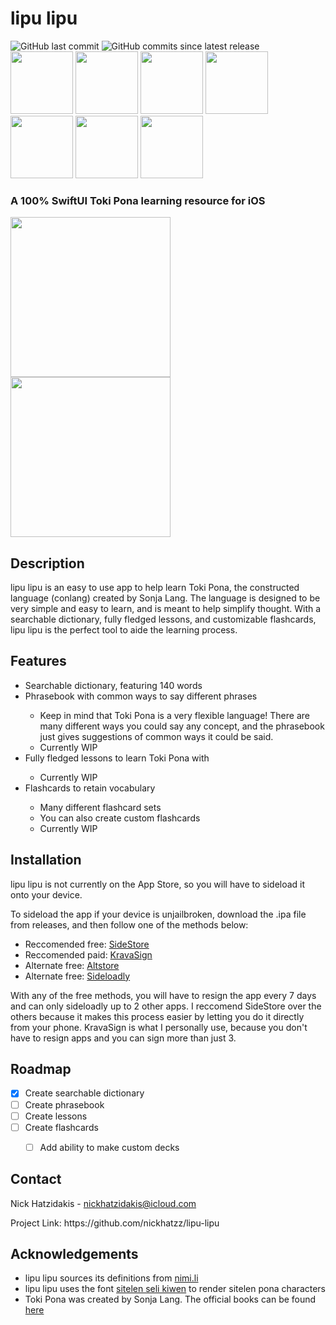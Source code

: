 <h1>lipu lipu</h1>
<div id="badges">
  <img alt="GitHub last commit" src="https://img.shields.io/github/last-commit/nickhatzz/lipu-lipu">
  <img alt="GitHub commits since latest release" src="https://img.shields.io/github/commits-since/nickhatzz/lipu-lipu/latest">
</div>
<img src="https://github.com/user-attachments/assets/c4e22323-04e5-4fdb-9cbb-b8861464e284" width="100">
<img src="https://github.com/user-attachments/assets/7d5bc497-710f-48bb-811d-94cb0ac0a582" width="100">
<img src="https://github.com/user-attachments/assets/66ff996c-baa2-4dce-86da-c7f25672298a" width="100">
<img src="https://github.com/user-attachments/assets/09a63c67-94b6-4122-87a8-1a5c70d416b1" width="100">
<img src="https://github.com/user-attachments/assets/41e18920-dbba-4da8-9616-6c8395278ee2" width="100">
<img src="https://github.com/user-attachments/assets/dc5b41eb-c9e1-472d-afb3-5b513b1cc746" width="100">
<img src="https://github.com/user-attachments/assets/24c7faba-63ab-4287-9c2e-c78450c1b817" width="100">



<h3>A 100% SwiftUI Toki Pona learning resource for iOS</h3>
<div id="app-images">
  <img src="https://github.com/user-attachments/assets/149a7389-40f2-4814-b5f9-4085225d82ab" width="256">
  <img src="https://github.com/user-attachments/assets/9850520e-688d-4b31-a947-7430c28dbf59" width="256">
</div>


<h2>Description</h2>
<p>lipu lipu is an easy to use app to help learn Toki Pona, the constructed language (conlang) created by Sonja Lang. The language is designed to be very simple and easy to learn, and is meant to help simplify thought. With a searchable dictionary, fully fledged lessons, and customizable flashcards, lipu lipu is the perfect tool to aide the learning process.</p>
<h2>Features</h2>
<ul>
  <li>Searchable dictionary, featuring 140 words</li>
  <li>Phrasebook with common ways to say different phrases</li>
  <ul>
    <li>Keep in mind that Toki Pona is a very flexible language! There are many different ways you could say any concept, and the phrasebook just gives suggestions of common ways it could be said.</li>
    <li>Currently WIP</li>
  </ul>
  <li>Fully fledged lessons to learn Toki Pona with</li>
  <ul>
    <li>Currently WIP</li>
  </ul>
  <li>Flashcards to retain vocabulary</li>
  <ul>
    <li>Many different flashcard sets</li>
    <li>You can also create custom flashcards</li>
    <li>Currently WIP</li>
  </ul>
</ul>


<h2>Installation</h2>
<p>lipu lipu is not currently on the App Store, so you will have to sideload it onto your device.</p>
<p>To sideload the app if your device is unjailbroken, download the .ipa file from releases, and then follow one of the methods below:</p>
<ul>
  <li>Reccomended free: <a href="https://sidestore.io">SideStore</a></li>
  <li>Reccomended paid: <a href="https://kravasign.com">KravaSign</a></li>
  <li>Alternate free: <a href="https://altstore.io">Altstore</a></li>
  <li>Alternate free: <a href="https://sideloadly.io">Sideloadly</a></li>
</ul>
<p>With any of the free methods, you will have to resign the app every 7 days and can only sideloadly up to 2 other apps. I reccomend SideStore over the others because it makes this process easier by letting you do it directly from your phone. KravaSign is what I personally use, because you don't have to resign apps and you can sign more than just 3.</p>


<h2>Roadmap</h2>

- [X] Create searchable dictionary
- [ ] Create phrasebook
- [ ] Create lessons
- [ ] Create flashcards
  - [ ] Add ability to make custom decks



<h2>Contact</h2>
<p>Nick Hatzidakis - <a href="mailto: nickhatzidakis@icloud.com">nickhatzidakis@icloud.com</a></p>
<p>Project Link: https://github.com/nickhatzz/lipu-lipu</p>


<h2>Acknowledgements</h2>
<ul>
  <li>lipu lipu sources its definitions from <a href="https://nimi.li">nimi.li</a></li>
  <li>lipu lipu uses the font <a href="https://www.kreativekorp.com/software/fonts/sitelenselikiwen/">sitelen seli kiwen</a> to render sitelen pona characters</li>
  <li>Toki Pona was created by Sonja Lang. The official books can be found <a href="https://tokipona.org">here</a></li>
</ul>
